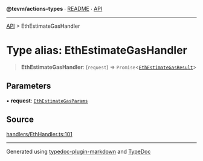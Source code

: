 **@tevm/actions-types** ∙ [README](../README.md) ∙ [API](../API.md)

***

[API](../API.md) > EthEstimateGasHandler

# Type alias: EthEstimateGasHandler

> **EthEstimateGasHandler**: (`request`) => `Promise`\<[`EthEstimateGasResult`](EthEstimateGasResult.md)\>

## Parameters

▪ **request**: [`EthEstimateGasParams`](EthEstimateGasParams.md)

## Source

[handlers/EthHandler.ts:101](https://github.com/evmts/tevm-monorepo/blob/main/packages/actions-types/src/handlers/EthHandler.ts#L101)

***
Generated using [typedoc-plugin-markdown](https://www.npmjs.com/package/typedoc-plugin-markdown) and [TypeDoc](https://typedoc.org/)

